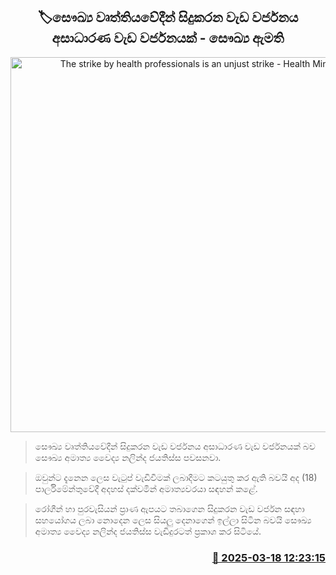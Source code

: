 <p align='center'><b><h2 align='center' title='The strike by health professionals is an unjust strike - Health Minister'>🏷සෞඛ්‍ය වෘත්තියවේදීන් සිදුකරන වැඩ වර්ජනය අසාධාරණ වැඩ වර්ජනයක් - සෞඛ්‍ය ඇමති</h2></b></p>
<p align='center'><img src='https://helakuru.sgp1.cdn.digitaloceanspaces.com/esana/images/lib/nalinda-jayathissa-parliment.jpg' width='600' alt='The strike by health professionals is an unjust strike - Health Minister'></p>

> සෞඛ්‍ය වෘත්තියවේදීන් සිදුකරන වැඩ වර්ජනය අසාධාරණ වැඩ වර්ජනයක් බව සෞඛ්‍ය අමාත්‍ය වෛද්‍ය නලින්ද ජයතිස්ස පවසනවා.

> ඔවුන්ට දැනෙන ලෙස වැටුප් වැඩිවීමක් ලබාදීමට කටයුතු කර ඇති බවයි අද (18) පාර්ලිමේන්තුවේදී අදහස් දක්වමින් අමාත්‍යවරයා සඳහන් කළේ.

> රෝගීන් හා පුරවැසියන් ප්‍රාණ ඇපයට තබාගෙන සිදුකරන වැඩ වර්ජන සඳහා සහයෝගය ලබා නොදෙන ලෙස සියලු දෙනාගෙන් ඉල්ලා සිටින බවයි සෞඛ්‍ය අමාත්‍ය වෛද්‍ය නලින්ද ජයතිස්ස වැඩිදුරටත් ප්‍රකාශ කර සිටියේ.



<h3 align='right'><a href='https://www.helakuru.lk/esana/p/108412/'>📅 2025-03-18 12:23:15</a></h3>
